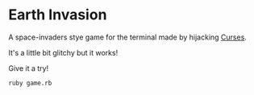 # Earth Invasion

A space-invaders stye game for the terminal made by hijacking <a href="https://en.wikipedia.org/wiki/Curses_(programming_library)">Curses</a>.

It's a little bit glitchy but it works!

Give it a try!

```
ruby game.rb
```

